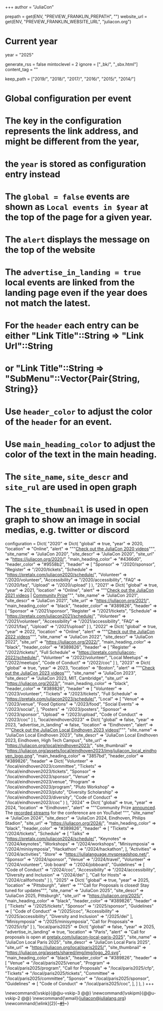+++
author = "JuliaCon"

prepath = get(ENV, "PREVIEW_FRANKLIN_PREPATH", "")
website_url = get(ENV, "PREVIEW_FRANKLIN_WEBSITE_URL", "juliacon.org")

# Current year
year = "2025"

generate_rss = false
mintoclevel = 2
ignore = ["_bk/", "_sbx.html"]
content_tag = ""

keep_path = ["2019/", "2018/", "2017/", "2016/", "2015/", "2014/"]

# Global configuration per event
# The key in the configuration represents the link address, and might be different from the year,
# the `year` is stored as configuration entry instead
# The `global = false` events are shown as `Local events in $year` at the top of the page for a given year.
# The `alert` displays the message on the top of the website
# The `advertise_in_landing = true` local events are linked from the landing page even if the year does not match the latest.
# For the `header` each entry can be either "Link Title"::String => "Link Url"::String
#                                        or "Link Title"::String => "SubMenu"::Vector{Pair{String, String}}
# Use `header_color` to adjust the color of the `header` for an event.
# Use `main_heading_color` to adjust the color of the text in the main heading.
# The `site_name`, `site_descr` and `site_rul` are used in open graph
# The `site_thumbnail` is used in open graph to show an image in social medias, e.g. twitter or discord
configuration = Dict(
    "2020" => Dict(
        "global" => true,
        "year" => 2020,
        "location" => "Online",
        "alert" => """<a href="https://www.youtube.com/playlist?list=PLP8iPy9hna6Tl2UHTrm4jnIYrLkIcAROR">Check out the JuliaCon 2020 videos</a>""",
        "site_name" => "JuliaCon 2020",
        "site_descr" => "JuliaCon 2020",
        "site_url" => "https://juliacon.org/2020/",
        "main_heading_color" => "#4366d0",
        "header_color" => "#9558b2",
        "header" => [
            "Sponsor" => "/2020/sponsor",
            "Register" => "/2020/tickets",
            "Schedule" => "https://pretalx.com/juliacon2020/schedule/",
            "Volunteer" => "/2020/volunteer",
            "Accessibility" => "/2020/accessibility",
            "FAQ" => "/2020/faq",
            "Upload" => "/2020/upload"
        ]
    ),
    "2021" => Dict(
        "global" => true,
        "year" => 2021,
        "location" => "Online",
        "alert" => """<a href="https://www.youtube.com/playlist?list=PLP8iPy9hna6Q343_8sSq4f306VGLW4TLK">Check out the JuliaCon 2021 videos</a> | <a href="/2021/prize/">Community Prize</a>""",
        "site_name" => "JuliaCon 2021",
        "site_descr" => "JuliaCon 2021",
        "site_url" => "https://juliacon.org/2021/",
        "main_heading_color" => "black",
        "header_color" => "#389826",
        "header" => [
            "Sponsor" => "/2021/sponsor",
            "Register" => "/2021/tickets",
            "Schedule" => "https://pretalx.com/juliacon2021/schedule/",
            "Volunteer" => "/2021/volunteer",
            "Accessibility" => "/2021/accessibility",
            "FAQ" => "/2021/faq",
            "Upload" => "/2021/upload"
        ]
    ),
    "2022" => Dict(
        "global" => true,
        "year" => 2022,
        "location" => "Online",
        "alert" => """<a href="https://www.youtube.com/playlist?list=PLP8iPy9hna6TRg6qJaBLJ-FRMi9Cp7gSX">Check out the JuliaCon 2022 videos</a>""",
        "site_name" => "JuliaCon 2022",
        "site_descr" => "JuliaCon 2022",
        "site_url" => "https://juliacon.org/2022/",
        "main_heading_color" => "black",
        "header_color" => "#389826",
        "header" => [
            "Register" => "/2022/tickets/",
            "Full Schedule" => "https://pretalx.com/juliacon-2022/schedule/",
            "Volunteer" => "/2022/volunteer",
            "Local Meetups" => "/2022/meetups",
            "Code of Conduct" => "/2022/coc"
        ]
    ),
    "2023" => Dict(
        "global" => true,
        "year" => 2023,
        "location" => "Boston",
        "alert" => """<a href="https://www.youtube.com/playlist?list=PLP8iPy9hna6T7PRe2sucSonFsrrH-oEZC">Check out the JuliaCon 2023 videos</a>""",
        "site_name" => "JuliaCon 2023",
        "site_descr" => "JuliaCon 2023, MIT, Cambridge",
        "site_url" => "https://juliacon.org/2023/",
        "main_heading_color" => "black",
        "header_color" => "#389826",
        "header" => [
            "Volunteer" => "/2023/volunteer",
            "Tickets" => "/2023/tickets",
            "Full Schedule" => "https://pretalx.com/juliacon2023/schedule/",
            "Local" => [
                "Venue" => "/2023/venue",
                "Food Options" => "/2023/food",
                "Social Events" => "/2023/social",
            ],
            "Posters" => "/2023/posters",
            "Sponsor" => "/2023/sponsor",
            "Upload" => "/2023/upload",
            "Code of Conduct" => "/2023/coc"
        ]
    ),
    "local/eindhoven2023" => Dict(
        "global" => false,
        "year" => 2023,
        "advertise_in_landing" => false,
        "location" => "Eindhoven",
        "alert" => """<a href="https://www.youtube.com/playlist?list=PLP8iPy9hna6Tp3QV4akXAd23_O5Vjm_e2">Check out the JuliaCon Local Eindhoven 2023 videos!</a>""",
        "site_name" => "JuliaCon Local Eindhoven 2023",
        "site_descr" => "JuliaCon Local Eindhoven 2023, Eindhoven, High Tech Campus",
        "site_url" => "https://juliacon.org/local/eindhoven2023/",
        "site_thumbnail" => "https://juliacon.org/assets/local/eindhoven2023/img/juliacon_local_eindhoven_logo.png",
        "main_heading_color" => "3857bd",
        "header_color" => "#389826",
        "header" => Dict(
            "Volunteer" => "/local/eindhoven2023/committee",
            "Tickets" => "/local/eindhoven2023/tickets",
            "Sponsor" => "/local/eindhoven2023/sponsor",
            "Venue" => "/local/eindhoven2023/venue",
            "Program" => "/local/eindhoven2023/program",
            "Pluto Workshop" => "/local/eindhoven2023/pluto",
            "Diversity Scholarship" => "/local/eindhoven2023/diversity",
            "Code of Conduct" => "/local/eindhoven2023/coc"
        )
    ),
    "2024" => Dict(
        "global" => true,
        "year" => 2024,
        "location" => "Eindhoven",
        "alert" => """Community Prize <a href="/2024/prize">announced</a>. The <a href="https://www.youtube.com/@TheJuliaLanguage/streams">recorded streams<a> for the conference are on YouTube!</a>
        """,
        "site_name" => "JuliaCon 2024",
        "site_descr" => "JuliaCon 2024, Eindhoven, Philips Stadion",
        "site_url" => "https://juliacon.org/2024/",
        "main_heading_color" => "black",
        "header_color" => "#389826",
        "header" => [
            "Tickets" => "/2024/tickets",
            "Schedule" => [
                "Talks" => "https://pretalx.com/juliacon2024/schedule/",
                "Keynotes" => "/2024/keynotes",
                "Workshops" => "/2024/workshops",
                "Minisymposia" => "/2024/minisymposia",
                "Hackathon" => "/2024/hackathon",
            ],
            "Activities" => "/2024/activities",
            "Store" => "https://julialanguage.myspreadshop.net/",
            "Sponsor" => "/2024/sponsor",
            "Venue" => "/2024/travel",
            "Volunteer" => "/2024/volunteer",
            "Job board" => "/2024/jobboard",
            "Guidelines" => [
                "Code of Conduct" => "/2024/coc",
                "Accessibility" => "/2024/accessibility",
                "Diversity and Inclusion" => "/2024/dei"
            ],
            "Call for Hosts" => "/2024/callforhosts"
        ]
    ),
    "2025" => Dict(
        "global" => true,
        "year" => 2025,
        "location" => "Pittsburgh",
        "alert" => """Call for Proposals is closed! Stay tuned for updates""",
        "site_name" => "JuliaCon 2025",
        "site_descr" => "JuliaCon 2025, Pittsburgh",
        "site_url" => "https://juliacon.org/2025/",
        "main_heading_color" => "black",
        "header_color" => "#389826",
        "header" => [
            "Tickets" => "/2025/tickets",
            "Sponsor" => "/2025/sponsor",
            "Guidelines" => [
                "Code of Conduct" => "/2025/coc",
                "Accessibility" => "/2025/accessibility",
                "Diversity and Inclusion" => "/2025/dei"
            ],
            "Minisymposia" => "/2025/minisymposia",
            "Call for Proposals"=>  "/2025/cfp"
        ]
    ),
    "local/paris2025" => Dict(
        "global" => false,
        "year" => 2025,
        "advertise_in_landing" => true,
        "location" => "Paris",
        "alert" => "Call for proposals is open at <a href='https://pretalx.com/juliacon-local-paris-2025/'>
        pretalx.com/juliacon-local-paris-2025</a>",
        "site_name" => "JuliaCon Local Paris 2025",
        "site_descr" => "JuliaCon Local Paris 2025",
        "site_url" => "https://juliacon.org/local/paris2025/",
        "site_thumbnail" => "https://juliacon.org/assets/shared/img/img/logo_20.svg",
        "main_heading_color" => "black",
        "header_color" => "#389826",
        "header" => [
            "Venue" => "/local/paris2025/venue",
            "Program" => "/local/paris2025/program",
            "Call for Proposals" => "/local/paris2025/cfp",
            "Tickets" => "/local/paris2025/tickets",
            "Committee" => "/local/paris2025/committee",
            "Sponsor" => "/local/paris2025/sponsor",
            "Guidelines" => [
                "Code of Conduct" => "/local/paris2025/coc",
            ],
        ]
    ),
)
+++

\newcommand{\vskip}{@@u-vskip-3 @@}
\newcommand{\vskipm}{@@u-vskip-2 @@}
\newcommand{\email}{[juliacon@julialang.org](mailto:juliacon@julialang.org)}
\newcommand{\elink}[2]{~~~<a href="#2" target=_blank rel=noopener>#1</a>~~~}
